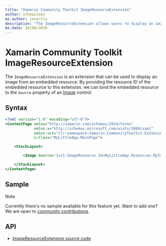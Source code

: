 ```yaml
---
title: "Xamarin Community Toolkit ImageResourceExtension"
author: sthewissen
ms.author: joverslu
description: "The ImageResourceExtension allows users to display an image from an embedded resource."
ms.date: 10/09/2020
---
```


# Xamarin Community Toolkit ImageResourceExtension

The `ImageResourceExtension` is an extension that can be used to display an image from an embedded resource. By providing the resource ID of the embedded resource to this extension, we can bind the embedded resource to the `Source` property of an [Image](/xamarin/xamarin-forms/user-interface/images) control.

## Syntax

```xml
<?xml version="1.0" encoding="utf-8"?>
<ContentPage xmlns="http://xamarin.com/schemas/2014/forms"
             xmlns:x="http://schemas.microsoft.com/winfx/2009/xaml"
             xmlns:xct="clr-namespace:Xamarin.CommunityToolkit.Extensions;assembly=Xamarin.CommunityToolkit"
             x:Class="MyLittleApp.MainPage">

    <StackLayout>

        <Image Source="{xct:ImageResource Id=MyLittleApp.Resources.MyImage}" />

    </StackLayout>
</ContentPage>
```

## Sample

> [!NOTE]
> Currently there's no sample available for this feature yet. Want to add one? We are open to [community contributions](https://github.com/xamarin/XamarinCommunityToolkit).

<!-- [ImageResourceExtension sample page Source](https://github.com/xamarin/XamarinCommunityToolkit)

You can see this in action in the [Xamarin Community Toolkit Sample App](https://github.com/xamarin/XamarinCommunityToolkit). -->

## API

* [ImageResourceExtension source code](https://github.com/xamarin/XamarinCommunityToolkit/blob/main/XamarinCommunityToolkit/Extensions/ImageResourceExtension.shared.cs)
